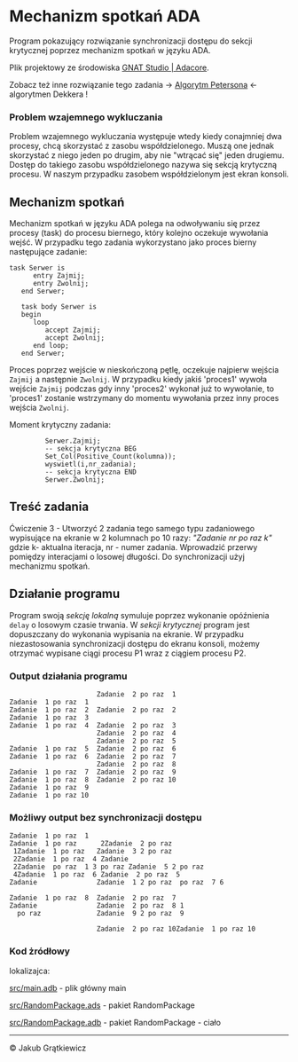 # Mechanizm spotkań ADA
Program pokazujący rozwiązanie synchronizacji dostępu do sekcji krytycznej poprzez mechanizm spotkań w języku ADA.

Plik projektowy ze środowiska [GNAT Studio | Adacore](https://www.adacore.com/gnatpro/toolsuite/gnatstudio).

Zobacz też inne rozwiązanie tego zadania -> [Algorytm Petersona](https://github.com/KGratkiewicz/Algorytm-Dekkera-ADA.git) <- algorytmen Dekkera !

### Problem wzajemnego wykluczania
Problem wzajemnego wykluczania występuje wtedy kiedy conajmniej dwa procesy, chcą skorzystać z zasobu współdzielonego. Muszą one jednak skorzystać z niego jeden po drugim, aby nie "wtrącać się" jeden drugiemu. Dostęp do takiego zasobu współdzielonego nazywa się sekcją krytyczną procesu. W naszym przypadku zasobem współdzielonym jest ekran konsoli.

## Mechanizm spotkań
Mechanizm spotkań w języku ADA polega na odwoływaniu się przez procesy (task) do procesu biernego, który kolejno oczekuje wywołania wejść. W przypadku tego zadania wykorzystano jako proces bierny następujące zadanie:
```
task Serwer is
      entry Zajmij;
      entry Zwolnij;
   end Serwer;

   task body Serwer is
   begin
      loop
         accept Zajmij;
         accept Zwolnij;
      end loop;
   end Serwer;
```
Proces poprzez wejście w nieskończoną pętlę, oczekuje najpierw wejścia `Zajmij` a następnie `Zwolnij`. W przypadku kiedy jakiś 'proces1' wywoła wejście `Zajmij` podczas gdy inny 'proces2' wykonał już to wywołanie, to 'proces1' zostanie wstrzymany do momentu wywołania przez inny proces wejścia `Zwolnij`.

Moment krytyczny zadania:

```
         Serwer.Zajmij;
         -- sekcja krytyczna BEG
         Set_Col(Positive_Count(kolumna));
         wyswietl(i,nr_zadania);
         -- sekcja krytyczna END
         Serwer.Zwolnij;
```


## Treść zadania
Ćwiczenie 3 - Utworzyć 2 zadania tego samego typu zadaniowego wypisujące na ekranie w 2 kolumnach po 10 razy: _"Zadanie nr po raz k"_ gdzie k- aktualna iteracja, nr - numer zadania. Wprowadzić przerwy pomiędzy interacjami o losowej długości. Do synchronizacji użyj mechanizmu spotkań.

## Działanie programu
Program swoją *sekcję lokalną* symuluje poprzez wykonanie opóźnienia `delay` o losowym czasie trwania. W *sekcji krytycznej* program jest dopuszczany do wykonania wypisania na ekranie. W przypadku niezastosowania synchronizacji dostępu do ekranu konsoli, możemy otrzymać wypisane ciągi procesu P1 wraz z ciągiem procesu P2.

### Output działania programu
```
                      Zadanie  2 po raz  1
Zadanie  1 po raz  1
Zadanie  1 po raz  2  Zadanie  2 po raz  2
Zadanie  1 po raz  3
Zadanie  1 po raz  4  Zadanie  2 po raz  3
                      Zadanie  2 po raz  4
                      Zadanie  2 po raz  5
Zadanie  1 po raz  5  Zadanie  2 po raz  6
Zadanie  1 po raz  6  Zadanie  2 po raz  7
                      Zadanie  2 po raz  8
Zadanie  1 po raz  7  Zadanie  2 po raz  9
Zadanie  1 po raz  8  Zadanie  2 po raz 10
Zadanie  1 po raz  9
Zadanie  1 po raz 10
```

### Możliwy output bez synchronizacji dostępu 
```
Zadanie  1 po raz  1
Zadanie  1 po raz      2Zadanie  2 po raz 
 1Zadanie  1 po raz   Zadanie  3 2 po raz 
 2Zadanie  1 po raz  4 Zadanie 
 2Zadanie  po raz  1 3 po raz Zadanie  5 2 po raz 
 4Zadanie  1 po raz  6 Zadanie  2 po raz  5
Zadanie               Zadanie  1 2 po raz  po raz  7 6

Zadanie  1 po raz  8  Zadanie  2 po raz  7
Zadanie               Zadanie  2 po raz  8 1
  po raz              Zadanie  9 2 po raz  9

                      Zadanie  2 po raz 10Zadanie  1 po raz 10
```

### Kod żródłowy 

lokalizajca:

[src/main.adb](/src/main.adb) - plik główny main

[src/RandomPackage.ads](/src/RandomPackage.ads) - pakiet RandomPackage

[src/RandomPackage.adb](/src/RandomPackage.adb) - pakiet RandomPackage - ciało


---
&copy; Jakub Grątkiewicz
